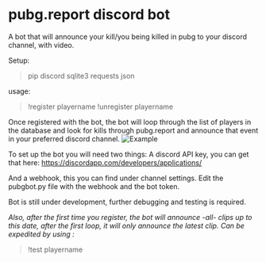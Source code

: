 
# pubg.report discord bot

A bot that will announce your kill/you being killed in pubg to your discord channel, with video. 

Setup:
> pip discord sqlite3 requests json

usage:
> !register playername
> !unregister playername

Once registered with the bot, the bot will loop through the list of players in the database and look for kills through pubg.report and announce that event in your preferred discord channel. 
![Example](https://i.imgur.com/LNEESew.png)

To set up the bot you will need two things:
A discord API key, you can get that here: 
https://discordapp.com/developers/applications/

And a webhook, this you can find under channel settings. 
Edit the pubgbot.py file with the webhook and the bot token. 

Bot is still under development, further debugging and testing is required. 

*Also, after the first time you register, the bot will announce -all- clips up to this date, after the first loop, it will only announce the latest clip. Can be expedited by using :*
>!test playername 






  

